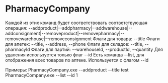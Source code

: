# PharmacyCompany
Каждой из этих команд будет соответствовать соответствующая операция: --addproduct|--addpharmacy|--addwarehouse|--addconsignment|--removeproduct|--removepharmacy|--removewarehouse|--removeconsignment
Флаги для товара: --title
Флаги для апетек: --title, --address, --phone
Флаги для складов: --title, --pharmacyId
Флаги для партий: --warehouseId, --productId, --quantity
Для удаления используется только флаг --id
Есть команда --list, для отображения всех товаров по аптеке. Используется с флагом --id

Примеры:
PharmacyCompany.exe --addproduct --title test
PharmacyCompany.exe --list --id 1
